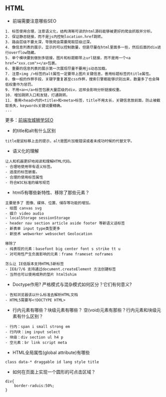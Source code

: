 ## HTML

- 前端需要注意哪些SEO

```
1. 标签使用合理，注意语义化，结构清晰可读的html源码能够被更好的爬虫抓取并分析。
2. 保证静态链接，而不是js内控制location.href跳转。
3. 路由层级不要太深，导致爬虫需要爬取层级过深。
4. 像信息列表的展示，显示的可以控制数量，但是尽量在html里面多一些，然后后面的div进行overflow隐藏。
5. 单个模块要到做到多链接，图片和标题都带上url链接，而不是用一个<a href="xxx.com"></a>包裹。
6. 重要的信息列表的展示第一次展现尽量不要用js动态加载。
7. 注意<img />标签的alt属性一定要带上图片关键信息，善用标题标签的title属性。
8. 像一般的作弊手段，关键字重复甚至css作弊，搜索引擎都能够识别出来，数量多了也会降低权重作为惩罚。
9. 不用<a></a>标签包裹大量层级的div，这样会影响分析链接权重。
10. 增加跳转入口和友链，打通跳转。
11. 善用<head>内的<title>和<meta>标签，title不用太长，关键信息放前面，防止被截取丢失，keywords关键词要精确。
...
```
更多：[前端攻城狮学SEO](http://www.94dreamer.com/index.php/Home/Article/index/id/62)

- <img>的title和alt有什么区别

```
title是鼠标移上去的提示，alt是图片加载错误或者未成功时候的代替文字。
```

- 语义化的理解

```
让人和机器更好地阅读和理解HTML代码。
- 合理地使用带有语义标签。
- 适度的标签嵌套。
- 合理的使用标签属性
- 符合W3C标准的编写规范
```

- html5有哪些新特性、移除了那些元素？

```
主要是多了 图像、媒体、位置、储存等功能的增加。
- 绘图 canvas svg
- 媒介 video audio
- localStorage sessionStorage
- header nav section article aside footer 等新语义话标签
- 新表单 input type类型更多
- 新技术 webworker websocket Geolocation

移除了
- 纯表现的元素：basefont big center font s strike tt u
- 对可用性产生负面影响的元素：frame frameset noframes

怎么让 IE低版本支持HTML5新标签
- IE8/7/6 支持通过document.createElement 方法创建标签
- 当然也可以使用成熟的垫片 html5shim
```

- Doctype作用? 严格模式与混杂模式如何区分？它们有何意义?

```
- 告知浏览器该以什么标准去解析HTML文档
- HTML5需要写<!DOCTYPE HTML>
```

- 行内元素有哪些？块级元素有哪些？ 空(void)元素有那些？行内元素和块级元素有什么区别？

```
- 行内：span i small strong em 
- 行内块：img input select
- 块级：div section ul h4 p
- 空元素：br link script meta
```

- HTML全局属性(global attribute)有哪些

```
class data-* draggable id lang style title 
```

- 如何在页面上实现一个圆形的可点击区域？

```
div{
    border-raduis:50%;
}
```